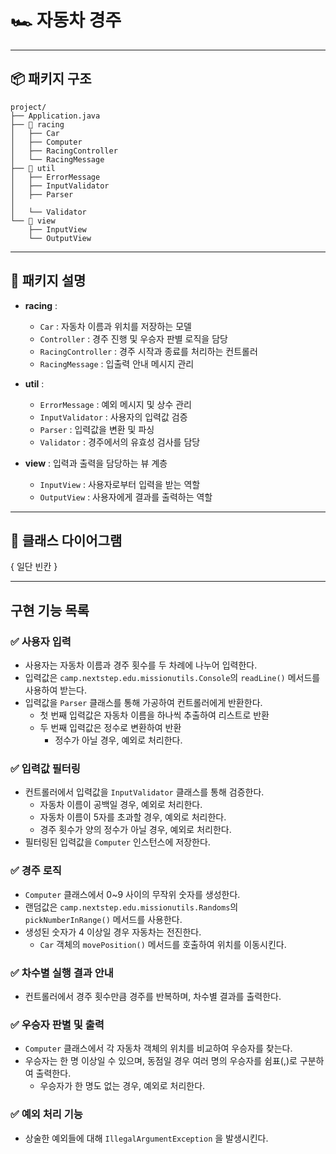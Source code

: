 # 🏎️ 자동차 경주

---

## 📦 패키지 구조

```
project/
├── Application.java
├── 📁 racing
│   ├── Car
│   ├── Computer
│   ├── RacingController
│   └── RacingMessage
├── 📁 util
│   ├── ErrorMessage
│   ├── InputValidator
│   ├── Parser
│   
│   └── Validator
└── 📁 view
    ├── InputView
    └── OutputView
```

---

## 📁 패키지 설명

- **racing** : 
  - ```Car``` : 자동차 이름과 위치를 저장하는 모델
  - ```Controller``` : 경주 진행 및 우승자 판별 로직을 담당
  - ```RacingController``` : 경주 시작과 종료를 처리하는 컨트롤러
  - ```RacingMessage``` : 입출력 안내 메시지 관리


- **util** : 
  - ```ErrorMessage``` : 예외 메시지 및 상수 관리
  - ```InputValidator``` : 사용자의 입력값 검증
  - ```Parser``` : 입력값을 변환 및 파싱
  - ```Validator``` : 경주에서의 유효성 검사를 담당


- **view** : 입력과 출력을 담당하는 뷰 계층
  - ```InputView``` : 사용자로부터 입력을 받는 역할
  - ```OutputView``` : 사용자에게 결과를 출력하는 역할

---

## 💭 클래스 다이어그램

{ 일단 빈칸 }

---

## 구현 기능 목록

### ✅ 사용자 입력
- 사용자는 자동차 이름과 경주 횟수를 두 차례에 나누어 입력한다.
- 입력값은 ```camp.nextstep.edu.missionutils.Console```의 ```readLine()```  메서드를 사용하여 받는다.
- 입력값을 ```Parser``` 클래스를 통해 가공하여 컨트롤러에게 반환한다.
  - 첫 번째 입력값은 자동차 이름을 하나씩 추출하여 리스트로 반환
  - 두 번째 입력값은 정수로 변환하여 반환
    - 정수가 아닐 경우, 예외로 처리한다.

### ✅ 입력값 필터링
- 컨트롤러에서 입력값을 ```InputValidator``` 클래스를 통해 검증한다.
  - 자동차 이름이 공백일 경우, 예외로 처리한다.
  - 자동차 이름이 5자를 초과할 경우, 예외로 처리한다.
  - 경주 횟수가 양의 정수가 아닐 경우, 예외로 처리한다.
- 필터링된 입력값을 ```Computer``` 인스턴스에 저장한다.

### ✅ 경주 로직
- ```Computer``` 클래스에서 0~9 사이의 무작위 숫자를 생성한다.
- 랜덤값은 ```camp.nextstep.edu.missionutils.Randoms```의 ```pickNumberInRange()``` 메서드를 사용한다. 
- 생성된 숫자가 4 이상일 경우 자동차는 전진한다.
  - ```Car``` 객체의 ```movePosition()``` 메서드를 호출하여 위치를 이동시킨다.

### ✅ 차수별 실행 결과 안내
- 컨트롤러에서 경주 횟수만큼 경주를 반복하며, 차수별 결과를 출력한다.

### ✅ 우승자 판별 및 출력
- ```Computer``` 클래스에서 각 자동차 객체의 위치를 비교하여 우승자를 찾는다.
- 우승자는 한 명 이상일 수 있으며, 동점일 경우 여러 명의 우승자를 쉼표(,)로 구분하여 출력한다.
  - 우승자가 한 명도 없는 경우, 예외로 처리한다.

### ✅ 예외 처리 기능
- 상술한 예외들에 대해 ```IllegalArgumentException``` 을 발생시킨다.